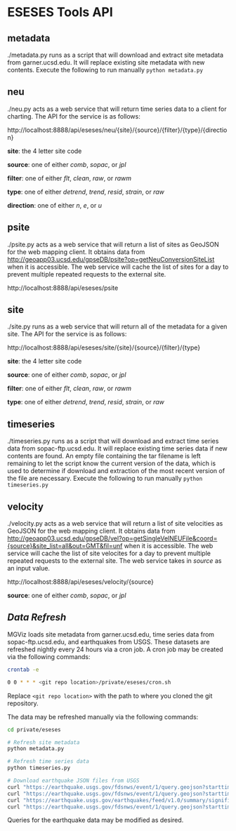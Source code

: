 # ESESES Tools API

## metadata

./metadata.py runs as a script that will download and extract site metadata from garner.ucsd.edu. It will replace existing site metadata with new contents. Execute the following to run manually `python metadata.py`

## neu

./neu.py acts as a web service that will return time series data to a client for charting. The API for the service is as follows:

http://localhost:8888/api/eseses/neu/{site}/{source}/{filter}/{type}/{direction}

**site**: the 4 letter site code

**source**: one of either *comb*, *sopac*, or *jpl*

**filter**: one of either *flt*, *clean*, *raw*, or *rawm*

**type**: one of either *detrend*, *trend*, *resid*, *strain*, or *raw*

**direction**: one of either *n*, *e*, or *u*

## psite

./psite.py acts as a web service that will return a list of sites as GeoJSON for the web mapping client. It obtains data from http://geoapp03.ucsd.edu/gpseDB/psite?op=getNeuConversionSiteList when it is accessible. The web service will cache the list of sites for a day to prevent multiple repeated requests to the external site.

http://localhost:8888/api/eseses/psite

## site

./site.py runs as a web service that will return all of the metadata for a given site. The API for the service is as follows:

http://localhost:8888/api/eseses/site/{site}/{source}/{filter}/{type}

**site**: the 4 letter site code

**source**: one of either *comb*, *sopac*, or *jpl*

**filter**: one of either *flt*, *clean*, *raw*, or *rawm*

**type**: one of either *detrend*, *trend*, *resid*, *strain*, or *raw*

## timeseries

./timeseries.py runs as a script that will download and extract time series data from sopac-ftp.ucsd.edu. It will replace existing time series data if new contents are found. An empty file containing the tar filename is left remaining to let the script know the current version of the data, which is used to determine if download and extraction of the most recent version of the file are necessary. Execute the following to run manually `python timeseries.py`

## velocity

./velocity.py acts as a web service that will return a list of site velocities as GeoJSON for the web mapping client. It obtains data from http://geoapp03.ucsd.edu/gpseDB/vel?op=getSingleVelNEUFile&coord={source}&site_list=all&out=GMT&fil=unf when it is accessible. The web service will cache the list of site velocites for a day to prevent multiple repeated requests to the external site. The web service takes in *source* as an input value.

http://localhost:8888/api/eseses/velocity/{source}

**source**: one of either *comb*, *sopac*, or *jpl*

## *Data Refresh*

MGViz loads site metadata from garner.ucsd.edu, time series data from sopac-ftp.ucsd.edu, and earthquakes from USGS. These datasets are refreshed nightly every 24 hours via a cron job. A cron job may be created via the following commands:

``` bash
crontab -e

0 0 * * * <git repo location>/private/eseses/cron.sh
```

Replace `<git repo location>` with the path to where you cloned the git repository.

The data may be refreshed manually via the following commands:

``` bash
cd private/eseses

# Refresh site metadata
python metadata.py

# Refresh time series data
python timeseries.py

# Download earthquake JSON files from USGS
curl "https://earthquake.usgs.gov/fdsnws/event/1/query.geojson?starttime=`date --date '-2 months' +'%Y-%m-%d'`%2000%3A00%3A00&minmagnitude=2.0&maxmagnitude=2.999&orderby=time" -o ~/ESESES/Missions/ESESES/Layers/RecentM2M3.json
curl "https://earthquake.usgs.gov/fdsnws/event/1/query.geojson?starttime=`date --date '-2 months' +'%Y-%m-%d'`%2000%3A00%3A00&minmagnitude=3.0&maxmagnitude=6.0&orderby=time" -o ~/ESESES/Missions/ESESES/Layers/RecentM3M6.json
curl "https://earthquake.usgs.gov/earthquakes/feed/v1.0/summary/significant_month.geojson" -o ~/ESESES/Missions/ESESES/Layers/RecentSignificant.json
curl "https://earthquake.usgs.gov/fdsnws/event/1/query.geojson?starttime=`date --date '-30 years' +'%Y-%m-%d'`%2000%3A00%3A00&minmagnitude=6.0&orderby=time" -o ~/ESESES/Missions/ESESES/Layers/HistoricalSignificant.json
```

Queries for the earthquake data may be modified as desired.